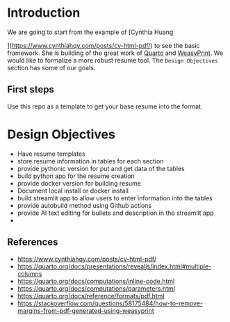 # Introduction

We are going to start from the example of [Cynthia Huang

](https://www.cynthiahqy.com/posts/cv-html-pdf/) to see the basic framework.  She is building of the great work of [Quarto](https://quarto.org/) and [WeasyPrint](https://weasyprint.org/).  We would like to formalize a more robust resume tool.  The `Design Objectives` section has some of our goals.

## First steps

Use this repo as a template to get your base resume into the format.

# Design Objectives

- Have resume templates
- store resume information in tables for each section
- provide pythonic version for put and get data of the tables 
- build python app for the resume creation
- provide docker version for building resume
- Document local install or docker install
- build streamlit app to allow users to enter information into the tables
- provide autobuild method using Github actions
- provide AI text editing for bullets and description in the streamlit app
- 

## References

 - https://www.cynthiahqy.com/posts/cv-html-pdf/
 - https://quarto.org/docs/presentations/revealjs/index.html#multiple-columns
 - https://quarto.org/docs/computations/inline-code.html
 - https://quarto.org/docs/computations/parameters.html
 - https://quarto.org/docs/reference/formats/pdf.html
 - https://stackoverflow.com/questions/58175484/how-to-remove-margins-from-pdf-generated-using-weasyprint
 